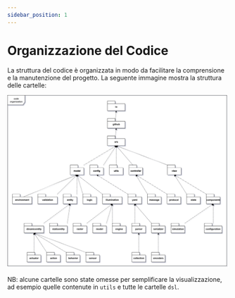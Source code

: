 ```yaml
---
sidebar_position: 1
---
```


# Organizzazione del Codice

La struttura del codice è organizzata in modo da facilitare la comprensione e la manutenzione del progetto. La seguente
immagine mostra la struttura delle cartelle:

![Code Organization](../../static/img/04-detailed-design/code-organization.png)

NB: alcune cartelle sono state omesse per semplificare la visualizzazione, ad esempio quelle contenute in `utils` e
tutte le cartelle `dsl`.